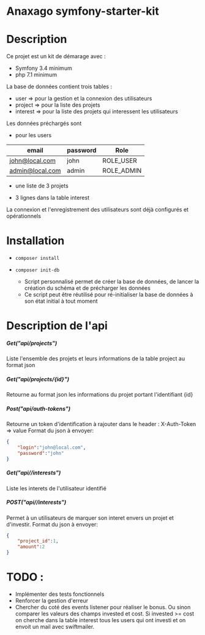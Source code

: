Anaxago symfony-starter-kit
===================

# Description

Ce projet est un kit de démarage avec :
- Symfony 3.4 minimum
- php 7.1 minimum

La base de données contient trois tables :
- user => pour la gestion et la connexion des utilisateurs 
- project => pour la liste des projets
- interest => pour la liste des projets qui interessent les utilisateurs

Les données préchargés sont
- pour les users 

| email     | password    | Role |
| ----------|-------------|--------|
| john@local.com  | john   | ROLE_USER    |
| admin@local.com | admin | ROLE_ADMIN   | 

 - une liste de 3 projets
 
 - 3 lignes dans la table interest
 
La connexion et l'enregistrement des utilisateurs sont déjà configurés et opérationnels


# Installation
- ```composer install```
- ```composer init-db ```

    - Script personnalisé permet de créer la base de données, de lancer la création du schéma et de précharger les données
    - Ce script peut être réutilisé pour ré-initialiser la base de données à son état initial à tout moment

# Description de l'api

##### Get("api/projects")
Liste l'ensemble des projets et leurs informations de la table project au format json

##### Get("api/projects/{id}")
Retourne au format json les informations du projet portant l'identifiant {id}

##### Post("api/auth-tokens")
Retourne un token d'identification à rajouter dans le header : X-Auth-Token => value
Format du json à envoyer: 
```json
{
	"login":"john@local.com",
	"password":"john"
}
```
##### Get("api//interests")
Liste les interets de l'utilisateur identifié

##### POST("api//interests")
Permet à un utilisateurs de marquer son interet envers un projet et d'investir.
Format du json à envoyer:
```json
{
	"project_id":1,
	"amount":2
}
```
# TODO :
- Implémenter des tests fonctionnels 
- Renforcer la gestion d'erreur
- Chercher du coté des events listener pour réaliser le bonus. Ou sinon comparer les valeurs des champs invested et cost. Si invested >= cost on cherche dans la table interest tous les users qui ont investi et on envoit un mail avec swiftmailer.
